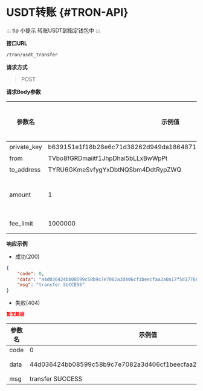 # USDT转账 {#TRON-API}

::: tip 小提示
转账USDT到指定钱包中
:::

**接口URL**

```sh
/tron/usdt_transfer
```

**请求方式**

> POST




**请求Body参数**

| 参数名           | 示例值                                                           | 参数类型 | 是否必填 | 参数描述                       |
| ---------------- | ---------------------------------------------------------------- | -------- | -------- | ------------------------------ |
| private_key      | b639151e1f18b28e6c71d38262d949da1864871d8385a198582d57e06492960b | String   | 是       | -                              |
| from             | TVbo8fGRDmaiitf1JhpDhai5bLLxBwWpPt                               | String   | 是       | -                              |
| to_address       | TYRU6GKmeSvfygYxDbtNQSbm4DdtRypZWQ                               | String   | 是       | -                              |
| amount           | 1                                                                | String   | 是       | 程序自动*1e18 直接传入单位既可 |
| fee_limit        | 1000000                                                          | String   | 是       | 100000000  -> 默认1e8          |

**响应示例**

* 成功(200)

```json
{
    "code": 0,
    "data": "44d036424bb08599c58b9c7e7082a3d406cf1beecfaa2a0a17f5d177662f37b5",
    "msg": "transfer SUCCESS"
}
```

* 失败(404)

```json
暂无数据
```

| 参数名 | 示例值                                                           | 参数类型 | 参数描述 |
| ------ | ---------------------------------------------------------------- | -------- | -------- |
| code   | 0                                                                | Number   | -        |
| data   | 44d036424bb08599c58b9c7e7082a3d406cf1beecfaa2a0a17f5d177662f37b5 | String   | 转账Hash |
| msg    | transfer SUCCESS                                                 | String   | -        |
